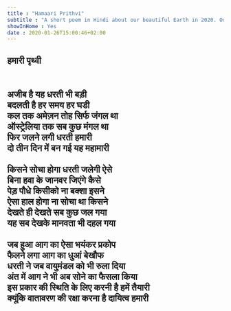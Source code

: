 ```yaml
---
title : "Hamaari Prithvi"
subtitle : "A short poem in Hindi about our beautiful Earth in 2020. Our Earth is getting damaged due to Climate changes, bushfires, pollution, etc."
showInHome : Yes 
date : 2020-01-26T15:00:46+02:00
---
```


<div class="align-center">
<h2>हमारी पृथ्वी<h2>
<br>
अजीब है यह धरती भी बड़ी<br>
बदलती है हर समय हर घडी<br>
कल तक अमेज़न तोह सिर्फ जंगल था<br>
ऑस्ट्रेलिया तक सब कुछ मंगल था<br>
फिर जलने लगी धरती हमारी<br>
दो तीन दिन में बन गई यह महामारी<br>
<br>
किसने सोचा होगा धरती जलेगी ऐसे<br>
बिना हवा के जानवर जिएंगे कैसे<br>
पेड़ पौधे किसीको ना बक्शा इसने<br>
ऐसा हाल होगा ना सोचा था किसने<br>
देखते ही देखते सब कुछ जल गया<br>
यह सब देखके मानवता भी दहल गया<br>
<br>
जब हुआ आग का ऐसा भयंकर प्रकोप<br>
फैलने लगा आग का धुआं बेखौफ<br>
धरती ने जब वायुमंडल को भी रुला दिया<br>
अंत में आग ने भी अब सोने का फैसला किया<br>
इस प्रकार की स्थिति के लिए करनी है हमें तैयारी<br>
क्यूंकि वातावरण की रक्षा करना है दायित्व हमारी<br>
</div>